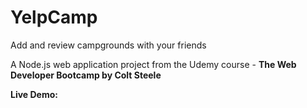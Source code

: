 # YelpCamp
<p> Add and review campgrounds with your friends </p>
<p> A Node.js web application project from the Udemy course - <strong>The Web Developer Bootcamp by Colt Steele</strong> </p>
<p><strong>Live Demo: </strong></p>

